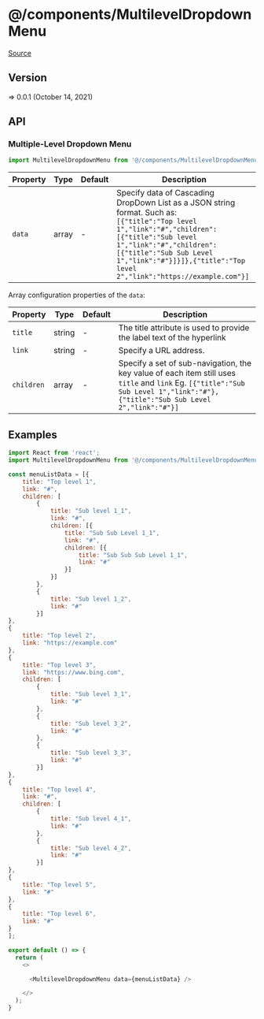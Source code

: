 # @/components/MultilevelDropdownMenu

[Source](https://github.com/xizon/poemkit/tree/main/src/client/components/MultilevelDropdownMenu)

## Version

=> 0.0.1 (October 14, 2021)

## API

### Multiple-Level Dropdown Menu
```js
import MultilevelDropdownMenu from '@/components/MultilevelDropdownMenu/index.tsx';
```
| Property | Type | Default | Description |
| --- | --- | --- | --- |
| `data` | array | - | Specify data of Cascading DropDown List as a JSON string format. Such as: <br />`[{"title":"Top level 1","link":"#","children":[{"title":"Sub level 1","link":"#","children":[{"title":"Sub Sub Level 1","link":"#"}]}]},{"title":"Top level 2","link":"https://example.com"}]` |


Array configuration properties of the `data`:

| Property | Type | Default | Description |
| --- | --- | --- | --- |
| `title` | string | - | The title attribute is used to provide the label text of the hyperlink |
| `link` | string | - | Specify a URL address. |
| `children` | array | - | Specify a set of sub-navigation, the key value of each item still uses `title` and `link` Eg. `[{"title":"Sub Sub Level 1","link":"#"},{"title":"Sub Sub Level 2","link":"#"}]` |




## Examples

```js
import React from 'react';
import MultilevelDropdownMenu from '@/components/MultilevelDropdownMenu/index.tsx';

const menuListData = [{
	title: "Top level 1",
	link: "#",
	children: [
		{
			title: "Sub level 1_1",
			link: "#",
			children: [{
				title: "Sub Sub Level 1_1",
				link: "#",
				children: [{
					title: "Sub Sub Sub Level 1_1",
					link: "#"
				}]
			}]
		},
		{
			title: "Sub level 1_2",
			link: "#"
		}]
},
{
	title: "Top level 2",
	link: "https://example.com"
},
{
	title: "Top level 3",
	link: "https://www.bing.com",
	children: [
		{
			title: "Sub level 3_1",
			link: "#"
		},
		{
			title: "Sub level 3_2",
			link: "#"
		},
		{
			title: "Sub level 3_3",
			link: "#"
		}]
},
{
	title: "Top level 4",
	link: "#",
	children: [
		{
			title: "Sub level 4_1",
			link: "#"
		},
		{
			title: "Sub level 4_2",
			link: "#"
		}]
},
{
	title: "Top level 5",
	link: "#"
},
{
	title: "Top level 6",
	link: "#"
}
];

export default () => {
  return (
    <>

      <MultilevelDropdownMenu data={menuListData} />

    </>
  );
}

```
